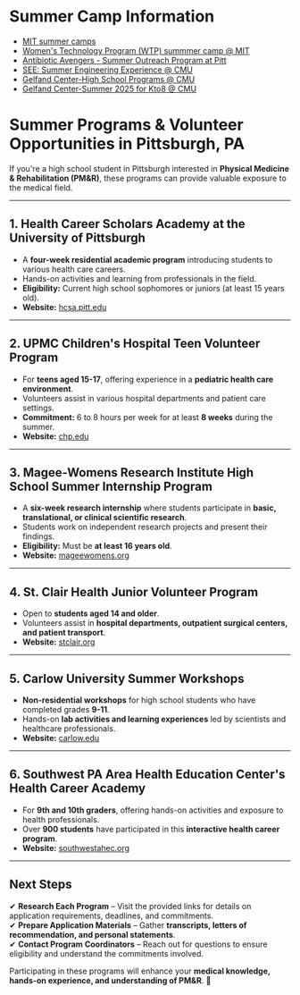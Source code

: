 # Summer Camp Information
- [MIT summer camps](https://mitadmissions.org/apply/prepare/summer/)
- [Women's Technology Program (WTP) summmer camp @ MIT](https://web.mit.edu/wtp/faq.html)
- [Antibiotic Avengers - Summer Outreach Program at Pitt](https://www.chem.pitt.edu/antibiotic-avengers-summer-outreach-program)
- [SEE: Summer Engineering Experience @ CMU](https://engineering.cmu.edu/education/outreach/programs/see.html)
- [Gelfand Center-High School Programs @ CMU](https://www.cmu.edu/gelfand/education/k12-students-parents/highschoolprograms.html)
- [Gelfand Center-Summer 2025 for Kto8 @ CMU](https://www.cmu.edu/gelfand/gelfand-outreach/go-summer-2025-final-copy.pdf)


# Summer Programs & Volunteer Opportunities in Pittsburgh, PA  
If you're a high school student in Pittsburgh interested in **Physical Medicine & Rehabilitation (PM&R)**, these programs can provide valuable exposure to the medical field.

---

## 1. **Health Career Scholars Academy at the University of Pittsburgh**  
- A **four-week residential academic program** introducing students to various health care careers.  
- Hands-on activities and learning from professionals in the field.  
- **Eligibility:** Current high school sophomores or juniors (at least 15 years old).  
- **Website:** [hcsa.pitt.edu](https://www.hcsa.pitt.edu/home?utm_source=chatgpt.com)  

---

## 2. **UPMC Children's Hospital Teen Volunteer Program**  
- For **teens aged 15-17**, offering experience in a **pediatric health care environment**.  
- Volunteers assist in various hospital departments and patient care settings.  
- **Commitment:** 6 to 8 hours per week for at least **8 weeks** during the summer.  
- **Website:** [chp.edu](https://www.chp.edu/about/volunteer/opportunities/teen-program?utm_source=chatgpt.com)  

---

## 3. **Magee-Womens Research Institute High School Summer Internship Program**  
- A **six-week research internship** where students participate in **basic, translational, or clinical scientific research**.  
- Students work on independent research projects and present their findings.  
- **Eligibility:** Must be **at least 16 years old**.  
- **Website:** [mageewomens.org](https://mageewomens.org/for-researchers/education/high-school-summer-internship-program?utm_source=chatgpt.com)  

---

## 4. **St. Clair Health Junior Volunteer Program**  
- Open to **students aged 14 and older**.  
- Volunteers assist in **hospital departments, outpatient surgical centers, and patient transport**.  
- **Website:** [stclair.org](https://www.stclair.org/community/volunteer-opportunities/?utm_source=chatgpt.com)  

---

## 5. **Carlow University Summer Workshops**  
- **Non-residential workshops** for high school students who have completed grades **9-11**.  
- Hands-on **lab activities and learning experiences** led by scientists and healthcare professionals.  
- **Website:** [carlow.edu](https://www.carlow.edu/academic-programs/summer-programs/?utm_source=chatgpt.com)  

---

## 6. **Southwest PA Area Health Education Center's Health Career Academy**  
- For **9th and 10th graders**, offering hands-on activities and exposure to health professionals.  
- Over **900 students** have participated in this **interactive health career program**.  
- **Website:** [southwestahec.org](https://www.southwestahec.org/hca?utm_source=chatgpt.com)  

---

## **Next Steps**
✔ **Research Each Program** – Visit the provided links for details on application requirements, deadlines, and commitments.  
✔ **Prepare Application Materials** – Gather **transcripts, letters of recommendation, and personal statements**.  
✔ **Contact Program Coordinators** – Reach out for questions to ensure eligibility and understand the commitments involved.  

Participating in these programs will enhance your **medical knowledge, hands-on experience, and understanding of PM&R**. 🚀

